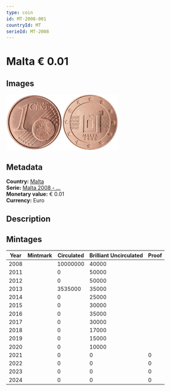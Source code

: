 ```yaml
---
type: coin
id: MT-2008-001
countryId: MT
serieId: MT-2008
---
```


# Malta € 0.01

## Images

<img src="../../../Images/common-2007-001.webp" height="150" alt="Front image"><img src="Images/malta-2008-001.webp" height="150" alt="Back image">

## Metadata

**Country:** [Malta](../index.md)\
**Serie:** [Malta 2008 - ...](index.md)\
**Monetary value:** € 0.01\
**Currency:** Euro

## Description

## Mintages

| Year | Mintmark | Circulated | Brilliant Uncirculated | Proof |
| ---- | -------- | ---------- | ---------------------- | ----- |
| 2008 |          | 10000000   | 40000                  |       |
| 2011 |          | 0          | 50000                  |       |
| 2012 |          | 0          | 50000                  |       |
| 2013 |          | 3535000    | 35000                  |       |
| 2014 |          | 0          | 25000                  |       |
| 2015 |          | 0          | 30000                  |       |
| 2016 |          | 0          | 35000                  |       |
| 2017 |          | 0          | 30000                  |       |
| 2018 |          | 0          | 17000                  |       |
| 2019 |          | 0          | 15000                  |       |
| 2020 |          | 0          | 10000                  |       |
| 2021 |          | 0          | 0                      | 0     |
| 2022 |          | 0          | 0                      | 0     |
| 2023 |          | 0          | 0                      | 0     |
| 2024 |          | 0          | 0                      | 0     |
